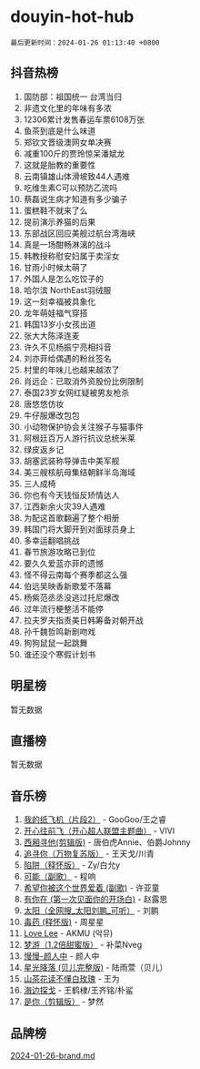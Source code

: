 # douyin-hot-hub

`最后更新时间：2024-01-26 01:13:40 +0800`

## 抖音热榜

1. 国防部：祖国统一 台湾当归
1. 非遗文化里的年味有多浓
1. 12306累计发售春运车票6108万张
1. 鱼茶到底是什么味道
1. 郑钦文晋级澳网女单决赛
1. 减重100斤的贾玲惊呆潘斌龙
1. 这就是胎教的重要性
1. 云南镇雄山体滑坡致44人遇难
1. 吃维生素C可以预防乙流吗
1. 蔡磊说生病才知道有多少骗子
1. 蛋糕鞋不就来了么
1. 提前演示养猫的后果
1. 东部战区回应美舰过航台湾海峡
1. 真是一场酣畅淋漓的战斗
1. 韩教授称慰安妇属于卖淫女
1. 甘雨小时候太萌了
1. 外国人是怎么吃饺子的
1. 哈尔滨 NorthEast羽绒服
1. 这一刻幸福被具象化
1. 龙年萌娃福气穿搭
1. 韩国13岁小女孩出道
1. 张大大陈泽连麦
1. 许久不见杨振宁亮相抖音
1. 刘亦菲给偶遇的粉丝签名
1. 村里的年味儿也越来越浓了
1. 肖远企：已取消外资股份比例限制
1. 泰国23岁女网红疑被男友枪杀
1. 唐悠悠仿妆
1. 牛仔服爆改包包
1. 小动物保护协会关注猴子与猫事件
1. 阿根廷百万人游行抗议总统米莱
1. 绿皮返乡记
1. 胡塞武装称导弹击中美军舰
1. 美三艘核航母集结朝鲜半岛海域
1. 三人成椅
1. 你也有今天钱恒反矫情达人
1. 江西新余火灾39人遇难
1. 为配这首歌翻遍了整个相册
1. 韩国门将大脚开到对面球员身上
1. 多幸运翻唱挑战
1. 春节旅游攻略已到位
1. 要久久爱蓝亦菲的遗憾
1. 怪不得云南每个赛季都这么强
1. 伯远吴映香新歌爱不落幕
1. 杨紫范丞丞没逃过托尼爆改
1. 过年流行梗整活不能停
1. 拉夫罗夫指责美日韩筹备对朝开战
1. 孙千魏哲鸣新剧吻戏
1. 狗狗鼠鼠一起跳舞
1. 谁还没个寒假计划书

## 明星榜

暂无数据

## 直播榜

暂无数据

## 音乐榜

1. [我的纸飞机（片段2）](https://sf86-cdn-tos.douyinstatic.com/obj/tos-cn-ve-2774/oM2ZrKcg2CD5AeRB2gkeXOFB1IxAGJdZPazYHf) - GooGoo/王之睿
1. [开心往前飞（开心超人联盟主题曲）](https://sf86-cdn-tos.douyinstatic.com/obj/tos-cn-ve-2774/9d8fb7c82cf1421fb93a9fe925275e0a) - VIVI
1. [西厢寻他(剪辑版)](https://sf86-cdn-tos.douyinstatic.com/obj/tos-cn-ve-2774/oUsAVfAQKlRNxEv5qxvIB8o5qmIWUcXbzJKJhw) - 唐伯虎Annie、伯爵Johnny
1. [追寻你（万物复苏版）](https://sf86-cdn-tos.douyinstatic.com/obj/tos-cn-ve-2774/oYeAZJsbjIDit9APmBg8u6uDUQnHmoCf3gbo74) - 王天戈/川青
1. [陷阱（释怀版）](https://sf6-cdn-tos.douyinstatic.com/obj/tos-cn-ve-2774/oE8C21LeZrzKLDFfQYgMzx4GAIHageG5IzayY7) - Zy/白允y
1. [可能（副歌）](https://sf3-cdn-tos.douyinstatic.com/obj/tos-cn-ve-2774/cde1731888894259b333569393c2fb51) - 程响
1. [希望你被这个世界爱着 (副歌)](https://sf86-cdn-tos.douyinstatic.com/obj/tos-cn-ve-2774/oUHCmWQfZlE3QQBKBeD8rCFLpJzPgCpImhsxMt) - 许亚童
1. [有你在 (第一次见面你的开场白)](https://sf3-cdn-tos.douyinstatic.com/obj/tos-cn-ve-2774/oAthrQ3ClJBfI57uBoFEgNDYtNCZ0TSYQQfxQ0) - 赵露思
1. [太阳（全网搜_太阳刘鹏_可听）](https://sf3-cdn-tos.douyinstatic.com/obj/tos-cn-ve-2774/ogWbyIQnlBFImVbeDocRdCIYtBHlbJXgfZMvgz) - 刘鹏
1. [毒药 (释怀版)](https://sf86-cdn-tos.douyinstatic.com/obj/tos-cn-ve-2774/oYILMEAzspdZBIzy4frJNB8ZHPHWAhiwowd4Ad) - 周星星
1. [Love Lee](https://sf3-cdn-tos.douyinstatic.com/obj/tos-cn-ve-2774/o05GbkJGbCBTdDnMtB0fwOYgkeZp23vrWQDQBS) - AKMU (악뮤)
1. [梦游（1.2倍甜蜜版）](https://sf3-cdn-tos.douyinstatic.com/obj/tos-cn-ve-2774/o4gyAUm8hwufoEABmwVIiQtHsFuGzAEEWtNMzo) - 补菜Nveg
1. [慢慢-颜人中](https://sf6-cdn-tos.douyinstatic.com/obj/tos-cn-ve-2774/ocjHNfBXdBxQNC8ZGAeoLMFTUgtBg8bkExunDC) - 颜人中
1. [星光降落 (贝儿完整版)](https://sf86-cdn-tos.douyinstatic.com/obj/tos-cn-ve-2774/okwB9hAwyAtsFFkFBzAX1hOOfQuIoMNs0W2Mwr) - 陆雨萱（贝儿）
1. [山茶花读不懂白玫瑰](https://sf86-cdn-tos.douyinstatic.com/obj/tos-cn-ve-2774/osfn8B7DktrRHEPJgPCfDbw7QDQEkwC16BxZg9) - 王为
1. [海边探戈](https://sf6-cdn-tos.douyinstatic.com/obj/tos-cn-ve-2774/os9gE0VQCGqt6VQkZDyBBYvfSDY0QFe3vVmubn) - 王鹤棣/王齐铭/朴鲨
1. [是你（剪辑版）](https://sf86-cdn-tos.douyinstatic.com/obj/tos-cn-ve-2774/46019dae783c4c969944217fe1cfafc4) - 梦然

## 品牌榜

[2024-01-26-brand.md](2024-01-26-brand.md)
